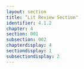 ```yaml
---
layout: section
title: “Lit Review Section"
identifier: 4.1.2
chapter: 4
section: 001
subsection: 002
chapterdisplay: 4
sectiondisplay: 1
subsectiondisplay: 2
---
```

